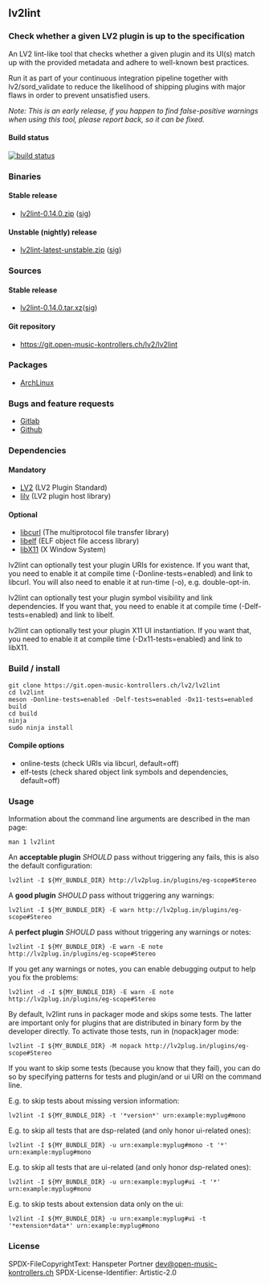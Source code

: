 <!--
  -- SPDX-FileCopyrightText: Hanspeter Portner <dev@open-music-kontrollers.ch>
  -- SPDX-License-Identifier: CC0-1.0
  -->
## lv2lint

### Check whether a given LV2 plugin is up to the specification

An LV2 lint-like tool that checks whether a given plugin and its UI(s) match up
with the provided metadata and adhere to well-known best practices.

Run it as part of your continuous integration pipeline together with
lv2/sord\_validate to reduce the likelihood of shipping plugins with major flaws
in order to prevent unsatisfied users.

*Note: This is an early release, if you happen to find false-positive warnings
when using this tool, please report back, so it can be fixed.*

#### Build status

[![build status](https://gitlab.com/OpenMusicKontrollers/lv2lint/badges/master/build.svg)](https://gitlab.com/OpenMusicKontrollers/lv2lint/commits/master)

### Binaries

#### Stable release

* [lv2lint-0.14.0.zip](https://dl.open-music-kontrollers.ch/lv2lint/stable/lv2lint-0.14.0.zip) ([sig](https://dl.open-music-kontrollers.ch/lv2lint/stable/lv2lint-0.14.0.zip.sig))

#### Unstable (nightly) release

* [lv2lint-latest-unstable.zip](https://dl.open-music-kontrollers.ch/lv2lint/unstable/lv2lint-latest-unstable.zip) ([sig](https://dl.open-music-kontrollers.ch/lv2lint/unstable/lv2lint-latest-unstable.zip.sig))

### Sources

#### Stable release

* [lv2lint-0.14.0.tar.xz](https://git.open-music-kontrollers.ch/lv2/lv2lint/snapshot/lv2lint-0.14.0.tar.xz)([sig](https://git.open-music-kontrollers.ch/lv2/lv2lint/snapshot/lv2lint-0.14.0.tar.xz.asc))

#### Git repository

* <https://git.open-music-kontrollers.ch/lv2/lv2lint>

### Packages

* [ArchLinux](https://www.archlinux.org/packages/community/x86_64/lv2lint/)

### Bugs and feature requests

* [Gitlab](https://gitlab.com/OpenMusicKontrollers/lv2lint)
* [Github](https://github.com/OpenMusicKontrollers/lv2lint)


### Dependencies

#### Mandatory

* [LV2](http://lv2plug.in/) (LV2 Plugin Standard)
* [lilv](https://drobilla.net/software/lilv/) (LV2 plugin host library)

#### Optional

* [libcurl](https://curl.haxx.se/libcurl/) (The multiprotocol file transfer library)
* [libelf](https://sourceware.org/elfutils/) (ELF object file access library)
* [libX11](https://www.xorg) (X Window System)

lv2lint can optionally test your plugin URIs for existence. If you want that,
you need to enable it at compile time (-Donline-tests=enabled) and link to libcurl.
You will also need to enable it at run-time (-o), e.g. double-opt-in.

lv2lint can optionally test your plugin symbol visibility and link dependencies.
If you want that, you need to enable it at compile time (-Delf-tests=enabled) and
link to libelf.

lv2lint can optionally test your plugin X11 UI instantiation.
If you want that, you need to enable it at compile time (-Dx11-tests=enabled) and
link to libX11.

### Build / install

	git clone https://git.open-music-kontrollers.ch/lv2/lv2lint
	cd lv2lint
	meson -Donline-tests=enabled -Delf-tests=enabled -Dx11-tests=enabled build
	cd build
	ninja
	sudo ninja install

#### Compile options

* online-tests (check URIs via libcurl, default=off)
* elf-tests (check shared object link symbols and dependencies, default=off)

### Usage

Information about the command line arguments are described in the man page:

	man 1 lv2lint

An __acceptable plugin__ *SHOULD* pass without triggering any fails, this is
also the default configuration:

	lv2lint -I ${MY_BUNDLE_DIR} http://lv2plug.in/plugins/eg-scope#Stereo

A __good plugin__ *SHOULD* pass without triggering any warnings:

	lv2lint -I ${MY_BUNDLE_DIR} -E warn http://lv2plug.in/plugins/eg-scope#Stereo

A __perfect plugin__ *SHOULD* pass without triggering any warnings or notes:

	lv2lint -I ${MY_BUNDLE_DIR} -E warn -E note http://lv2plug.in/plugins/eg-scope#Stereo

If you get any warnings or notes, you can enable debugging output to help you
fix the problems:

	lv2lint -d -I ${MY_BUNDLE_DIR} -E warn -E note http://lv2plug.in/plugins/eg-scope#Stereo

By default, lv2lint runs in packager mode and skips some tests. The latter are
important only for plugins that are distributed in binary form by the developer directly.
To activate those tests, run in (nopack)ager mode:

	lv2lint -I ${MY_BUNDLE_DIR} -M nopack http://lv2plug.in/plugins/eg-scope#Stereo

If you want to skip some tests (because you know that they fail), you can do
so by specifying patterns for tests and plugin/and or ui URI on the command line.

E.g. to skip tests about missing version information:

	lv2lint -I ${MY_BUNDLE_DIR} -t '*version*' urn:example:myplug#mono

E.g. to skip all tests that are dsp-related (and only honor ui-related ones):

	lv2lint -I ${MY_BUNDLE_DIR} -u urn:example:myplug#mono -t '*' urn:example:myplug#mono

E.g. to skip all tests that are ui-related (and only honor dsp-related ones):

	lv2lint -I ${MY_BUNDLE_DIR} -u urn:example:myplug#ui -t '*' urn:example:myplug#mono

E.g. to skip tests about extension data only on the ui:

	lv2lint -I ${MY_BUNDLE_DIR} -u urn:example:myplug#ui -t '*extension*data*' urn:example:myplug#mono

### License

SPDX-FileCopyrightText: Hanspeter Portner <dev@open-music-kontrollers.ch>
SPDX-License-Identifier: Artistic-2.0
